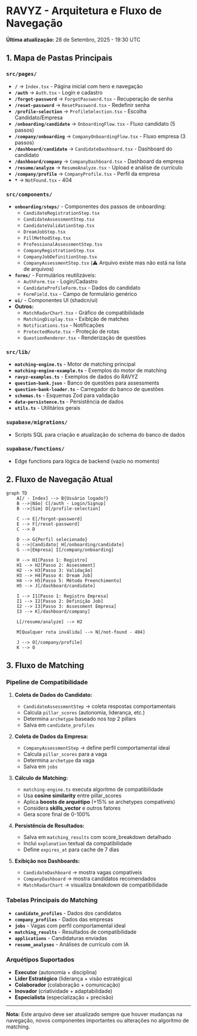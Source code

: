 # RAVYZ - Arquitetura e Fluxo de Navegação

**Última atualização:** 28 de Setembro, 2025 - 19:30 UTC

## 1. Mapa de Pastas Principais

### `src/pages/`
- **`/`** → `Index.tsx` - Página inicial com hero e navegação
- **`/auth`** → `Auth.tsx` - Login e cadastro
- **`/forgot-password`** → `ForgotPassword.tsx` - Recuperação de senha
- **`/reset-password`** → `ResetPassword.tsx` - Redefinir senha
- **`/profile-selection`** → `ProfileSelection.tsx` - Escolha Candidato/Empresa
- **`/onboarding/candidate`** → `OnboardingFlow.tsx` - Fluxo candidato (5 passos)
- **`/company/onboarding`** → `CompanyOnboardingFlow.tsx` - Fluxo empresa (3 passos)
- **`/dashboard/candidate`** → `CandidateDashboard.tsx` - Dashboard do candidato
- **`/dashboard/company`** → `CompanyDashboard.tsx` - Dashboard da empresa
- **`/resume/analyze`** → `ResumeAnalyze.tsx` - Upload e análise de currículo
- **`/company/profile`** → `CompanyProfile.tsx` - Perfil da empresa
- **`*`** → `NotFound.tsx` - 404

### `src/components/`
- **`onboarding/steps/`** - Componentes dos passos de onboarding:
  - `CandidateRegistrationStep.tsx`
  - `CandidateAssessmentStep.tsx` 
  - `CandidateValidationStep.tsx`
  - `DreamJobStep.tsx`
  - `FillMethodStep.tsx`
  - `ProfessionalAssessmentStep.tsx`
  - `CompanyRegistrationStep.tsx`
  - `CompanyJobDefinitionStep.tsx`
  - `CompanyAssessmentStep.tsx` (⚠️ Arquivo existe mas não está na lista de arquivos)
- **`forms/`** - Formulários reutilizáveis:
  - `AuthForm.tsx` - Login/Cadastro
  - `CandidateProfileForm.tsx` - Dados do candidato
  - `FormField.tsx` - Campo de formulário genérico
- **`ui/`** - Componentes UI (shadcn/ui)
- **Outros:**
  - `MatchRadarChart.tsx` - Gráfico de compatibilidade
  - `MatchingDisplay.tsx` - Exibição de matches
  - `Notifications.tsx` - Notificações
  - `ProtectedRoute.tsx` - Proteção de rotas
  - `QuestionRenderer.tsx` - Renderização de questões

### `src/lib/`
- **`matching-engine.ts`** - Motor de matching principal
- **`matching-engine-example.ts`** - Exemplos do motor de matching
- **`ravyz-examples.ts`** - Exemplos de dados do RAVYZ
- **`question-bank.json`** - Banco de questões para assessments
- **`question-bank-loader.ts`** - Carregador do banco de questões
- **`schemas.ts`** - Esquemas Zod para validação
- **`data-persistence.ts`** - Persistência de dados
- **`utils.ts`** - Utilitários gerais

### `supabase/migrations/`
- Scripts SQL para criação e atualização do schema do banco de dados

### `supabase/functions/`
- Edge functions para lógica de backend (vazio no momento)

## 2. Fluxo de Navegação Atual

```mermaid
graph TD
    A[/ - Index] --> B{Usuário logado?}
    B -->|Não| C[/auth - Login/Signup]
    B -->|Sim| D[/profile-selection]
    
    C --> E[/forgot-password]
    E --> F[/reset-password]
    C --> D
    
    D --> G{Perfil selecionado}
    G -->|Candidato| H[/onboarding/candidate]
    G -->|Empresa| I[/company/onboarding]
    
    H --> H1[Passo 1: Registro]
    H1 --> H2[Passo 2: Assessment]
    H2 --> H3[Passo 3: Validação]
    H3 --> H4[Passo 4: Dream Job]
    H4 --> H5[Passo 5: Método Preenchimento]
    H5 --> J[/dashboard/candidate]
    
    I --> I1[Passo 1: Registro Empresa]
    I1 --> I2[Passo 2: Definição Job]
    I2 --> I3[Passo 3: Assessment Empresa]
    I3 --> K[/dashboard/company]
    
    L[/resume/analyze] --> H2
    
    M[Qualquer rota inválida] --> N[/not-found - 404]
    
    J --> O[/company/profile]
    K --> O
```

## 3. Fluxo de Matching

### Pipeline de Compatibilidade
1. **Coleta de Dados do Candidato:**
   - `CandidateAssessmentStep` → coleta respostas comportamentais
   - Calcula `pillar_scores` (autonomia, liderança, etc.)
   - Determina `archetype` baseado nos top 2 pillars
   - Salva em `candidate_profiles`

2. **Coleta de Dados da Empresa:**
   - `CompanyAssessmentStep` → define perfil comportamental ideal
   - Calcula `pillar_scores` para a vaga
   - Determina `archetype` da vaga
   - Salva em `jobs`

3. **Cálculo de Matching:**
   - `matching-engine.ts` executa algoritmo de compatibilidade
   - Usa **cosine similarity** entre pillar_scores
   - Aplica **boosts de arquétipo** (+15% se archetypes compatíveis)
   - Considera **skills_vector** e outros fatores
   - Gera score final de 0-100%

4. **Persistência de Resultados:**
   - Salva em `matching_results` com score_breakdown detalhado
   - Inclui `explanation` textual da compatibilidade
   - Define `expires_at` para cache de 7 dias

5. **Exibição nos Dashboards:**
   - `CandidateDashboard` → mostra vagas compatíveis
   - `CompanyDashboard` → mostra candidatos recomendados
   - `MatchRadarChart` → visualiza breakdown de compatibilidade

### Tabelas Principais do Matching
- **`candidate_profiles`** - Dados dos candidatos
- **`company_profiles`** - Dados das empresas  
- **`jobs`** - Vagas com perfil comportamental ideal
- **`matching_results`** - Resultados de compatibilidade
- **`applications`** - Candidaturas enviadas
- **`resume_analyses`** - Análises de currículo com IA

### Arquétipos Suportados
- **Executor** (autonomia + disciplina)
- **Líder Estratégico** (liderança + visão estratégica)
- **Colaborador** (colaboração + comunicação)
- **Inovador** (criatividade + adaptabilidade)
- **Especialista** (especialização + precisão)

---

**Nota:** Este arquivo deve ser atualizado sempre que houver mudanças na navegação, novos componentes importantes ou alterações no algoritmo de matching.